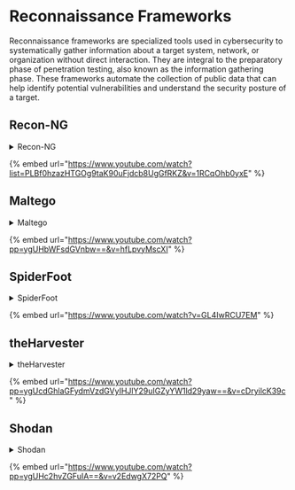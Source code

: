 # Reconnaissance Frameworks

Reconnaissance frameworks are specialized tools used in cybersecurity to systematically gather information about a target system, network, or organization without direct interaction. They are integral to the preparatory phase of penetration testing, also known as the information gathering phase. These frameworks automate the collection of public data that can help identify potential vulnerabilities and understand the security posture of a target.

## Recon-NG

<details>

<summary>Recon-NG</summary>

Recon-ng is a full-featured Web Reconnaissance framework written in Python. It has a similar interface to Metasploit, making it intuitive to those familiar with the Metasploit framework. Recon-ng is modular and has a variety of modules that can perform a multitude of reconnaissance tasks. It’s great for gathering data from open-source resources and integrates with various third-party services and APIs.

**Key Features:**

* Extensive module library for different reconnaissance tasks.
* Interactive shell for running and chaining modules.
* Ability to export findings in various formats.

Resources:&#x20;

* [GitHub Link](https://github.com/lanmaster53/recon-ng) to Recon-NG.&#x20;
* [Recon-ng: An Open Source Reconnaissance Tool](https://securitytrails.com/blog/recon-ng)
* [Recon-NG Tutorial](https://hackertarget.com/recon-ng-tutorial/)
* Check out the playlist below for a deep dive (it's free)&#x20;

</details>

{% embed url="https://www.youtube.com/watch?list=PLBf0hzazHTGOg9taK90uFjdcb8UgGfRKZ&v=1RCqOhb0yxE" %}

## Maltego

<details>

<summary>Maltego </summary>

Maltego is an interactive data mining tool that renders directed graphs for link analysis. It's an incredibly powerful tool for exploring relationships and networks between information and entities on the internet, such as people, companies, organizations, websites, domains, network infrastructure, and social network connections.

**Key Features:**

* Visual link analysis and interactive graphs.
* Integration with a wide range of data sources.
* Transformations for automating the mining and display of information.

Resource:&#x20;

* [Maltego Main Site](https://www.maltego.com/)
* [Maltego | Kali Linux Tools](https://www.kali.org/tools/maltego/)
* [How to Use Maltego: A Beginner’s Guide to OSINT Analysis](https://www.stationx.net/how-to-use-maltego/)

</details>

{% embed url="https://www.youtube.com/watch?pp=ygUHbWFsdGVnbw==&v=hfLpvyMscXI" %}

## SpiderFoot

<details>

<summary>SpiderFoot</summary>

SpiderFoot is an open-source intelligence automation tool (OSINT). It automates the process of gathering intelligence on a given target, whether that target is a domain name, hostname, IP address, or network subnet. SpiderFoot can query over 100 different public data sources and is available both as a web-based service and as a standalone scriptable Python-based software.

**Key Features:**

* Extensive data source integration for thorough reconnaissance.
* Automation of OSINT collection on multiple targets.
* Results can be exported in various formats and visualized graphically.

**Resources:**&#x20;

* [SpiderFoot – A Automate OSINT Framework in Kali Linux](https://www.geeksforgeeks.org/spiderfoot-a-automate-osint-framework-in-kali-linux/)
* [SpiderFoot GitHub](https://github.com/smicallef/spiderfoot)

</details>

{% embed url="https://www.youtube.com/watch?v=GL4IwRCU7EM" %}

## theHarvester



<details>

<summary>theHarvester</summary>

**Description:** theHarvester is a tool designed for open source intelligence (OSINT) and reconnaissance, particularly useful for early stages of a penetration test. It's designed to gather information about emails, subdomains, hosts, employee names, open ports, and banners from different public sources like search engines and PGP key databases.

**Key Features:**

* Simple command-line interface.
* Quick enumeration of emails, subdomains, and hosts.
* Supports various search engines and sources for data collection.

**Resources:**

* [GitHub Repo](https://github.com/laramies/theHarvester)
* [FootPrinting/Reconnaissance using tools the harvester](https://medium.com/@nancyjohn\_95536/footprinting-reconnaissance-using-tools-the-harvester-2006361a9f94)
* [OSINT analysis — SpiderFoot & theharvester (Information Gathering)](https://systemweakness.com/osint-analysis-spiderfoot-theharvester-information-gathering-5de59746c5c7)
* To gather emails and subdomains from a particular domain, you might use `theHarvester -d targetdomain.com -b google`.

</details>

{% embed url="https://www.youtube.com/watch?pp=ygUcdGhlaGFydmVzdGVyIHJlY29uIGZyYW1ld29yaw==&v=cDryilcK39c" %}

## Shodan

<details>

<summary>Shodan</summary>

Shodan is not a framework but a search engine that lets the user find specific types of computers connected to the internet using a variety of filters. Although it’s a standalone service, it’s often used within reconnaissance frameworks or in the reconnaissance phase to find devices, servers, and even IoT devices that are publicly accessible on the internet.

**Key Features:**

* Finds devices connected to the internet.
* Can filter by device type, country, port, operating system, and more.
* Offers powerful API integration for custom tools and scripts.

Resources:&#x20;

* [Main site](https://www.shodan.io/)
* [What Is Shodan? How to Use It & How to Stay Protected \[2024\]](https://www.safetydetectives.com/blog/what-is-shodan-and-how-to-use-it-most-effectively/)

</details>

{% embed url="https://www.youtube.com/watch?pp=ygUHc2hvZGFuIA==&v=v2EdwgX72PQ" %}
